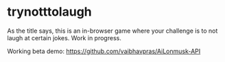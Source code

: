 # trynotttolaugh
As the title says, this is an in-browser game where your challenge is to not laugh at certain jokes. Work in progress.

Working beta demo: https://github.com/vaibhavpras/AiLonmusk-API
